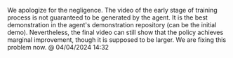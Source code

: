 We apologize for the negligence.
The video of the early stage of training process is not guaranteed to be generated by the agent.
It is the best demonstration in the agent's demonstration repository (can be the initial demo).
Nevertheless, the final video can still show that the policy achieves marginal improvement, though it is supposed to be larger.
We are fixing this problem now. @ 04/04/2024 14:32
